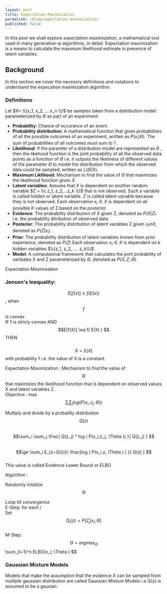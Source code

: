 ```yaml
---
layout: post
title: Expectation Maximization
permalink: /blog/expectation-maximization/
published: false
---
```


In this post we shall explore *expectation maximization*, a mathematical tool used in many generative-ai algorithms, in detail. Expectation maximization is a means to calculate the maximum likelihood estimate in presence of latent variables. 

## Background
In this section we cover the necessry definitions and notations to understand the expecation maximization algorithm:  
### Definitions
Let $X= \\{x_1, x_2, ....x_n \\}$ be samples taken from a distribution model parameterized by $\Theta$ as part of an experiment:   
* **Probability**: Chance of occurance of an event.   
* **Probability distribution**: A mathematical function that gives probabilities of all the possible outcomes of an experiment, written as  $P (x_i | \Theta )$. The sum of probabilities of all outcomes must sum to 1 .  
* **Likelihood**: If the paramter of a distribution model are represented as $\Theta$ , then the likehood function is the joint probability of all the observed data points as a function of $\Theta$ i.e. it outputs the likeliness of different values of the parameter $\Theta$ to model the distribution from which the observed data could be sampled, written as $L(\Theta| X )$.  
* **Maximum Liklihood**: Mechanism to find the value of $\Theta$ that maximizes the likelihood function given $X$.    
* **Latent variables**: Assume that $X$  is dependent on another random variable $Z = \\{ z_1, z_2,...z_k \\}$ that is not observed. Such a variable is called hidden or latent variable. $Z$ is called latent variable because they is not observed.
Each observation $x_i \in X$ is dependent on all possible $K$ values of Z.based on the *posterior*.    
* **Evidence**: The probability distribution of X given Z, denoted as $P(X|Z)$ i.e. the probability ditribution of observed data.
* **Posterior**: The probability distribution of latent variables Z given $x_i in X$, denoted as $P(Z|x_i)$ .
* **Prior**: The probability distribution of latent variables known from prior experience, denoted as $P(Z)$
Each observation $x_i \in X$ is dependent on $k$ hidden variables $\\{z_1, z_2, .... z_k\\}$
* **Model**: A computaional framework that calculates the joint probability of varibales X and Z parameterized by $\Theta$, denoted as $P(X,Z; \Theta)$.

Expectation Maximixation

### Jensen's Inequality:   
$$E[f(x)] \ge f( E(x) ) $$ , when $$ f $$ is convex  
IF f is stricly convex AND $$E[f(X)] \eq f( E(X) ) $$ THEN  
&nbsp;&nbsp;&nbsp;&nbsp; $$X = E(X) $$ with probability 1 i.e. the value of X is a constant.

Expectation Maximization : Mechanism to find the value of $$\Theta $$ that maximizes the likelihood function that is dependent on observed values X and latent variables Z.  
Objective : max  $$\sum_i \sum_j log ( P(x_i,z_j, \Theta ) )  $$

Multiply and divide by a probaility distribution $$Q(z) $$  
$$\sum_i \sum_j \frac{ Q(z_j) * log (  P(x_i,z_j, \Theta ))  }{ Q(z_j) }   $$  
$$\ge  \sum_i E_{z~Q(z)}( \frac{log ( P(x_i,z, \Theta ) ) }{ Q(z) } $$  
This value is called Evidence Lower Bound or ELBO  

Algorithm :  

Randomly initalize  $$\Theta $$  

Loop till convergence  
E-Step:
  for each i  
      Set  $$ Q_i(z) = P(Z_j|x_i ;\Theta) $$  
M-Step:
  $$\Theta = arg max_{\Theta} $$ \sum_{i=1}^n ELBO(x_i; \Theta ) $$


### Gaussian Mixture Models

Models that make the assumption that the evidence X can be sampled from multiple gaussian distribution are called Gaussian Mixture Models i.e Q(z) is assumed to be a gausian.
